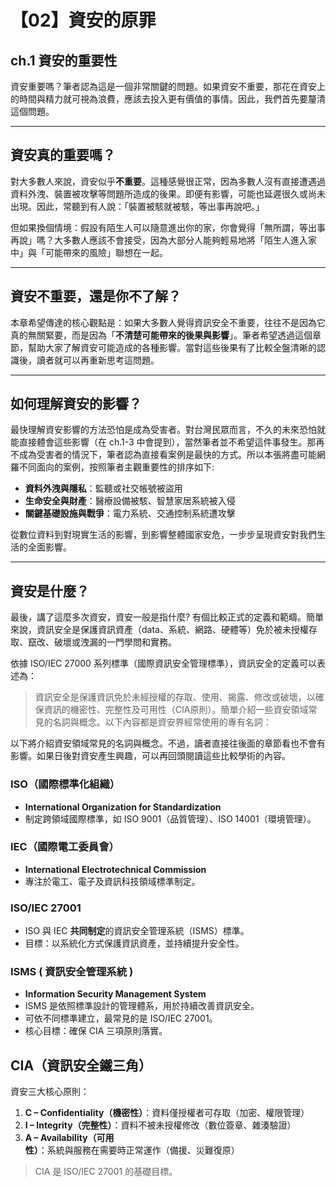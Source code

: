 # 【02】資安的原罪  
## ch.1 資安的重要性

資安重要嗎？筆者認為這是一個非常關鍵的問題。如果資安不重要，那花在資安上的時間與精力就可視為浪費，應該去投入更有價值的事情。因此，我們首先要釐清這個問題。

---

## 資安真的重要嗎？

對大多數人來說，資安似乎**不重要**。這種感覺很正常，因為多數人沒有直接遭遇過資料外洩、裝置被攻擊等問題所造成的後果。即便有影響，可能也延遲很久或尚未出現。因此，常聽到有人說：「裝置被駭就被駭，等出事再說吧。」

但如果換個情境：假設有陌生人可以隨意進出你的家，你會覺得「無所謂，等出事再說」嗎？大多數人應該不會接受，因為大部分人能夠輕易地將「陌生人進入家中」與「可能帶來的風險」聯想在一起。

---

## 資安不重要，還是你不了解？

本章希望傳達的核心觀點是：如果大多數人覺得資訊安全不重要，往往不是因為它真的無關緊要，而是因為「**不清楚可能帶來的後果與影響**」。筆者希望透過這個章節，幫助大家了解資安可能造成的各種影響。當對這些後果有了比較全盤清晰的認識後，讀者就可以再重新思考這問題。

---

## 如何理解資安的影響？

最快理解資安影響的方法恐怕是成為受害者。對台灣民眾而言，不久的未來恐怕就能直接體會這些影響（在 ch.1-3 中會提到），當然筆者並不希望這件事發生。那再不成為受害者的情況下，筆者認為直接看案例是最快的方式。所以本張將盡可能網羅不同面向的案例，按照筆者主觀重要性的排序如下:

- **資料外洩與隱私**：監聽或社交帳號被盜用  
- **生命安全與財產**：醫療設備被駭、智慧家居系統被入侵  
- **關鍵基礎設施與戰爭**：電力系統、交通控制系統遭攻擊  

從數位資料到對現實生活的影響，到影響整體國家安危，一步步呈現資安對我們生活的全面影響。

---

## 資安是什麼？

最後，講了這麼多次資安，資安一般是指什麼?
有個比較正式的定義和範疇。簡單來說，資訊安全是保護資訊資產（data、系統、網路、硬體等）免於被未授權存取、竄改、破壞或洩漏的一門學問和實務。

依據 ISO/IEC 27000 系列標準（國際資訊安全管理標準），資訊安全的定義可以表述為：

> 資訊安全是保護資訊免於未經授權的存取、使用、揭露、修改或破壞，以確保資訊的機密性、完整性及可用性（CIA原則）。簡單介紹一些資安領域常見的名詞與概念。以下內容都是資安界經常使用的專有名詞：

以下將介紹資安領域常見的名詞與概念。不過，讀者直接往後面的章節看也不會有影響。如果日後對資安產生興趣，可以再回頭閱讀這些比較學術的內容。

### ISO（國際標準化組織）

- **International Organization for Standardization**  
- 制定跨領域國際標準，如 ISO 9001（品質管理）、ISO 14001（環境管理）。

### IEC（國際電工委員會）
- **International Electrotechnical Commission**
- 專注於電工、電子及資訊科技領域標準制定。

### ISO/IEC 27001

- ISO 與 IEC **共同制定**的資訊安全管理系統（ISMS）標準。  
- 目標：以系統化方式保護資訊資產，並持續提升安全性。

### ISMS ( 資訊安全管理系統 )

- **Information Security Management System**
- ISMS 是依照標準設計的管理體系，用於持續改善資訊安全。  
- 可依不同標準建立，最常見的是 ISO/IEC 27001。  
- 核心目標：確保 CIA 三項原則落實。

## CIA（資訊安全鐵三角）

資安三大核心原則：

1. **C – Confidentiality（機密性）**：資料僅授權者可存取（加密、權限管理）  
2. **I – Integrity（完整性）**：資料不被未授權修改（數位簽章、雜湊驗證）  
3. **A – Availability（可用性）**：系統與服務在需要時正常運作（備援、災難復原）

> CIA 是 ISO/IEC 27001 的基礎目標。
